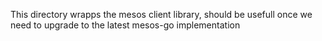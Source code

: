 This directory wrapps the mesos client library, should be usefull once we need to upgrade to the latest mesos-go implementation
